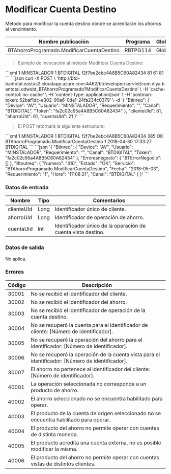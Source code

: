 # Modificar Cuenta Destino 

Método para modificar la cuenta destino donde se acreditarán los ahorros al vencimiento. 

Nombre publicación | Programa | Global/País 
--------- | ----------- | ----------- 
BTAhorroProgramado.ModificarCuentaDestino | RBTPG114 | Global 

> Ejemplo de invocación al método Modificar Cuenta Destino: 

<code-group> 
<code-block title="XML" active> 
```xml 
<soapenv:Envelope xmlns:soapenv="http://schemas.xmlsoap.org/soap/envelope/" xmlns:bts="http://uy.com.dlya.bantotal/BTSOA/"> 
   <soapenv:Header/> 
   <soapenv:Body> 
      <bts:BTAhorroProgramado.ModificarCuentaDestino> 
         <bts:Btinreq> 
            <bts:Device>1</bts:Device> 
            <bts:Usuario>MINSTALADOR</bts:Usuario> 
            <bts:Requerimiento>1</bts:Requerimiento> 
            <bts:Canal>BTDIGITAL</bts:Canal> 
            <bts:Token>f2f7be2ebc4A8B5C60A82434</bts:Token> 
         </bts:Btinreq> 
         <bts:clienteUId>81</bts:clienteUId> 
         <bts:ahorroUId>61</bts:ahorroUId> 
         <bts:cuentaUId>81</bts:cuentaUId> 
      </bts:BTAhorroProgramado.ModificarCuentaDestino> 
   </soapenv:Body> 
</soapenv:Envelope> 
``` 
</code-block> 

<code-block title="JSON"> 
```json 
curl -X POST \ 
  'http://btd-bantotal.eastus2.cloudapp.azure.com:4462/btdeveloper/servlet/com.dlya.bantotal.odwsbt_BTAhorroProgramado?ModificarCuentaDestino' \ 
  -H 'cache-control: no-cache' \ 
  -H 'content-type: application/json' \ 
  -H 'postman-token: 52baf1dc-e302-90a6-0de1-24fa234c0379' \ 
  -d '{ 
	"Btinreq": { 
		"Device": "AV", 
		"Usuario": "MINSTALADOR", 
		"Requerimiento": "", 
		"Canal": "BTDIGITAL", 
		"Token": "fa2c02c95a4A8B5C60A82434" 
	}, 
      "clienteUId": 81, 
      "ahorroUId": 61, 
      "cuentaUId": 21 
	}' 
``` 
</code-block> 
</code-group> 

> El POST retornará la siguiente estructura: 

<code-group> 
<code-block title="XML" active> 
```xml 
<SOAP-ENV:Envelope xmlns:SOAP-ENV="http://schemas.xmlsoap.org/soap/envelope/" xmlns:xsd="http://www.w3.org/2001/XMLSchema" xmlns:SOAP-ENC="http://schemas.xmlsoap.org/soap/encoding/" xmlns:xsi="http://www.w3.org/2001/XMLSchema-instance"> 
   <SOAP-ENV:Body> 
      <BTAhorroProgramado.ModificarCuentaDestinoResponse xmlns="http://uy.com.dlya.bantotal/BTSOA/"> 
         <Btinreq> 
            <Device>1</Device> 
            <Usuario>MINSTALADOR</Usuario> 
            <Requerimiento>1</Requerimiento> 
            <Canal>BTDIGITAL</Canal> 
            <Token>f2f7be2ebc4A8B5C60A82434</Token> 
         </Btinreq> 
         <Erroresnegocio></Erroresnegocio> 
         <Btoutreq> 
            <Numero>385</Numero> 
            <Estado>OK</Estado> 
            <Servicio>BTAhorroProgramado.ModificarCuentaDestino</Servicio> 
            <Requerimiento>1</Requerimiento> 
            <Fecha>2018-04-30</Fecha> 
            <Hora>17:33:27</Hora> 
            <Canal>BTDIGITAL</Canal> 
         </Btoutreq> 
      </BTAhorroProgramado.ModificarCuentaDestinoResponse> 
   </SOAP-ENV:Body> 
</SOAP-ENV:Envelope> 
``` 
</code-block> 

<code-block title="JSON"> 
```json 
'{ 
	"Btinreq": { 
		"Device": "AV", 
		"Usuario": "MINSTALADOR", 
		"Requerimiento": "", 
		"Canal": "BTDIGITAL", 
		"Token": "fa2c02c95a4A8B5C60A82434" 
	}, 
    "Erroresnegocio": { 
        "BTErrorNegocio": [] 
    }, 
    "Btoutreq": { 
        "Numero": "410", 
        "Estado": "OK", 
        "Servicio": "BTAhorroProgramado.ModificarCuentaDestino", 
        "Fecha": "2018-05-03", 
        "Requerimiento": "1", 
        "Hora": "17:08:21", 
        "Canal": "BTDIGITAL" 
    } 
}' 
``` 
</code-block> 
</code-group>  

### Datos de entrada 

Nombre | Tipo | Comentarios 
--------- | ----------- | ----------- 
clienteUId | Long | Identificador único de cliente. 
ahorroUId | Long | Identificador de operación de ahorro. 
cuentaUId | Int | Identificador único de la operación de cuenta vista destino. 

### Datos de salida 

No aplica.  

### Errores 

Código | Descripción 
--------- | ----------- 
30001 | No se recibió el identificador del cliente. 
30002 | No se recibió el identificador del ahorro. 
30003 | No se recibió el identificador de operación de la cuenta destino. 
30004 | No se recuperó la cuenta para el identificador de cliente: [Número de identificador]. 
30005 | No se recuperó la operación del ahorro para el identificador: [Número de identificador]. 
30006 | No se recuperó la operación de la cuenta vista para el identificador: [Número de identificador]. 
30007 | El ahorro no pertenece al identificador del cliente: [Número de identificador]. 
40001 | La operación seleccionada no corresponde a un producto de ahorro. 
40002 | El ahorro seleccionado no se encuentra habilitado para operar. 
40003 | El producto de la cuenta de origen seleccionado no se encuentra habilitado para operar. 
40004 | El producto del ahorro no permite operar con cuentas de distinta moneda. 
40005 | El producto acredita una cuenta externa, no es posible modificar la misma. 
40006 | El producto del ahorro no permite operar con cuentas vistas de distintos clientes. 

 
